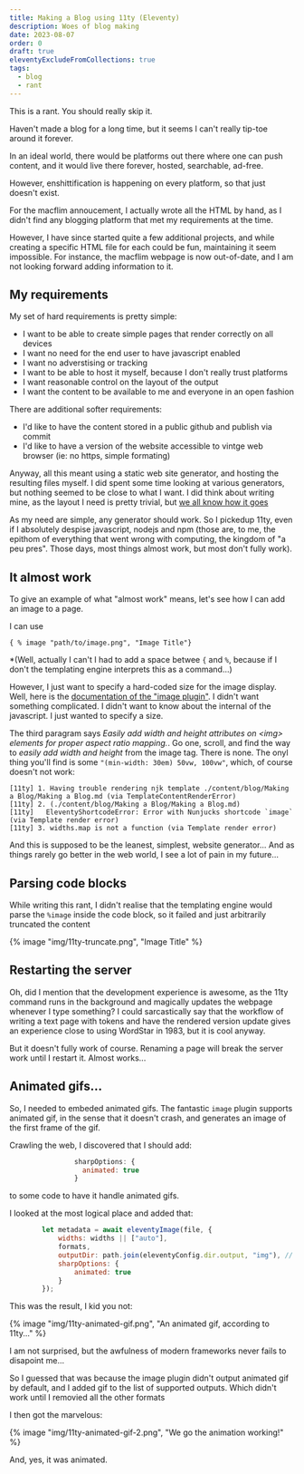 ```yaml
---
title: Making a Blog using 11ty (Eleventy)
description: Woes of blog making
date: 2023-08-07
order: 0
draft: true
eleventyExcludeFromCollections: true
tags:
  - blog
  - rant
---
```


This is a rant. You should really skip it.

Haven't made a blog for a long time, but it seems I can't really tip-toe around it forever.

In an ideal world, there would be platforms out there where one can push content, and it would live there forever, hosted, searchable, ad-free.

However, enshittification is happening on every platform, so that just doesn't exist.

For the macflim annoucement, I actually wrote all the HTML by hand, as I didn't find any blogging platform that met my requirements at the time.

However, I have since started quite a few additional projects, and while creating a specific HTML file for each could be fun, maintaining it seem impossible. For instance, the macflim webpage is now out-of-date, and I am not looking forward adding information to it.

## My requirements

My set of hard requirements is pretty simple:

- I want to be able to create simple pages that render correctly on all devices
- I want no need for the end user to have javascript enabled
- I want no adverstising or tracking
- I want to be able to host it myself, because I don't really trust platforms
- I want reasonable control on the layout of the output
- I want the content to be available to me and everyone in an open fashion

There are additional softer requirements:

- I'd like to have the content stored in a public github and publish via commit
- I'd like to have a version of the website accessible to vintge web browser (ie: no https, simple formating)

Anyway, all this meant using a static web site generator, and hosting the resulting files myself. I did spent some time looking at various generators, but nothing seemed to be close to what I want. I did think about writing mine, as the layout I need is pretty trivial, but [we all know how it goes](https://xkcd.com/974/)

As my need are simple, any generator should work. So I pickedup 11ty, even if I absolutely despise javascript, nodejs and npm (those are, to me, the epithom of everything that went wrong with computing, the kingdom of "a peu pres". Those days, most things almost work, but most don't fully work).

## It almost work

To give an example of what "almost work" means, let's see how I can add an image to a page.

I can use

```
{ % image "path/to/image.png", "Image Title"}
```

*(Well, actually I can't I had to add a space betwee ``{`` and ``%``, because if I don't the templating engine interprets this as a command...)

However, I just want to specify a hard-coded size for the image display. Well, here is the [documentation of the "image plugin"](https://www.11ty.dev/docs/plugins/image/#creating-an-shortcode). I didn't want something complicated. I didn't want to know about the internal of the javascript. I just wanted to specify a size.

The third paragram says *Easily add width and height attributes on \<img> elements for proper aspect ratio mapping.*. Go one, scroll, and find the way to *easily add width and height* from the image tag. There is none. The onyl thing you'll find is some ``"(min-width: 30em) 50vw, 100vw"``, which, of course doesn't not work:

```
[11ty] 1. Having trouble rendering njk template ./content/blog/Making a Blog/Making a Blog.md (via TemplateContentRenderError)
[11ty] 2. (./content/blog/Making a Blog/Making a Blog.md)
[11ty]   EleventyShortcodeError: Error with Nunjucks shortcode `image` (via Template render error)
[11ty] 3. widths.map is not a function (via Template render error)
```

And this is supposed to be the leanest, simplest, website generator... And as things rarely go better in the web world, I see a lot of pain in my future...

## Parsing code blocks

While writing this rant, I didn't realise that the templating engine would parse the ``%image`` inside the code block, so it failed and just arbitrarily truncated the content

{% image "img/11ty-truncate.png", "Image Title" %}

## Restarting the server

Oh, did I mention that the development experience is awesome, as the 11ty command runs in the background and magically updates the webpage whenever I type something? I could sarcastically say that the workflow of writing a text page with tokens and have the rendered version update gives an experience close to using WordStar in 1983, but it is cool anyway.

But it doesn't fully work of course. Renaming a page will break the server work until I restart it. Almost works...

## Animated gifs...

So, I needed to embeded animated gifs. The fantastic ``image`` plugin supports animated gif, in the sense that it doesn't crash, and generates an image of the first frame of the gif.

Crawling the web, I discovered that I should add:

```js
				sharpOptions: {
				  animated: true
				}
```

to some code to have it handle animated gifs.

I looked at the most logical place and added that:

```js
		let metadata = await eleventyImage(file, {
			widths: widths || ["auto"],
			formats,
			outputDir: path.join(eleventyConfig.dir.output, "img"), // Advanced usage note: `eleventyConfig.dir` works here because we’re using addPlugin.
			sharpOptions: {
				animated: true
			}
		});
```

This was the result, I kid you not:

{% image "img/11ty-animated-gif.png", "An animated gif, according to 11ty..." %}

I am not surprised, but the awfulness of modern frameworks never fails to disapoint me...

So I guessed that was because the image plugin didn't output animated gif by default, and I added gif to the list of supported outputs. Which didn't work until I removied all the other formats

I then got the marvelous:

{% image "img/11ty-animated-gif-2.png", "We go the animation working!" %}

And, yes, it was animated.


